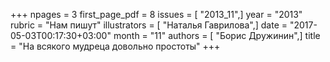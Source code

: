 +++
npages = 3
first_page_pdf = 8
issues = [ "2013_11",]
year = "2013"
rubric = "Нам пишут"
illustrators = [ "Наталья Гаврилова",]
date = "2017-05-03T00:17:30+03:00"
month = "11"
authors = [ "Борис Дружинин",]
title = "На всякого мудреца довольно простоты"
+++
